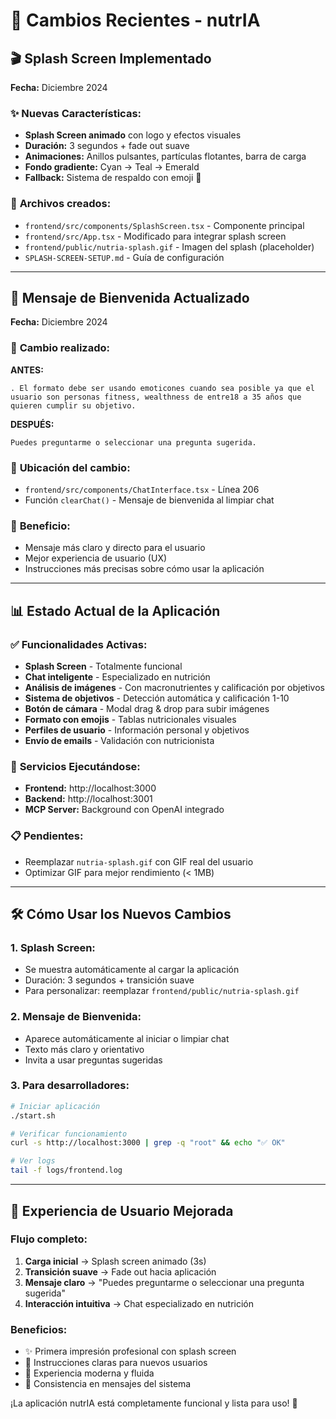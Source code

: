 # 🚀 Cambios Recientes - nutrIA

## 🎬 Splash Screen Implementado
**Fecha:** Diciembre 2024

### ✨ **Nuevas Características:**
- **Splash Screen animado** con logo y efectos visuales
- **Duración:** 3 segundos + fade out suave
- **Animaciones:** Anillos pulsantes, partículas flotantes, barra de carga
- **Fondo gradiente:** Cyan → Teal → Emerald
- **Fallback:** Sistema de respaldo con emoji 🦦

### 📁 **Archivos creados:**
- `frontend/src/components/SplashScreen.tsx` - Componente principal
- `frontend/src/App.tsx` - Modificado para integrar splash screen
- `frontend/public/nutria-splash.gif` - Imagen del splash (placeholder)
- `SPLASH-SCREEN-SETUP.md` - Guía de configuración

---

## 💬 Mensaje de Bienvenida Actualizado
**Fecha:** Diciembre 2024

### 🔄 **Cambio realizado:**
**ANTES:**
```
. El formato debe ser usando emoticones cuando sea posible ya que el usuario son personas fitness, wealthness de entre18 a 35 años que quieren cumplir su objetivo.
```

**DESPUÉS:**
```
Puedes preguntarme o seleccionar una pregunta sugerida.
```

### 📍 **Ubicación del cambio:**
- `frontend/src/components/ChatInterface.tsx` - Línea 206
- Función `clearChat()` - Mensaje de bienvenida al limpiar chat

### 🎯 **Beneficio:**
- Mensaje más claro y directo para el usuario
- Mejor experiencia de usuario (UX)
- Instrucciones más precisas sobre cómo usar la aplicación

---

## 📊 Estado Actual de la Aplicación

### ✅ **Funcionalidades Activas:**
- **Splash Screen** - Totalmente funcional
- **Chat inteligente** - Especializado en nutrición
- **Análisis de imágenes** - Con macronutrientes y calificación por objetivos
- **Sistema de objetivos** - Detección automática y calificación 1-10
- **Botón de cámara** - Modal drag & drop para subir imágenes
- **Formato con emojis** - Tablas nutricionales visuales
- **Perfiles de usuario** - Información personal y objetivos
- **Envío de emails** - Validación con nutricionista

### 🔧 **Servicios Ejecutándose:**
- **Frontend:** http://localhost:3000
- **Backend:** http://localhost:3001
- **MCP Server:** Background con OpenAI integrado

### 📋 **Pendientes:**
- Reemplazar `nutria-splash.gif` con GIF real del usuario
- Optimizar GIF para mejor rendimiento (< 1MB)

---

## 🛠️ Cómo Usar los Nuevos Cambios

### **1. Splash Screen:**
- Se muestra automáticamente al cargar la aplicación
- Duración: 3 segundos + transición suave
- Para personalizar: reemplazar `frontend/public/nutria-splash.gif`

### **2. Mensaje de Bienvenida:**
- Aparece automáticamente al iniciar o limpiar chat
- Texto más claro y orientativo
- Invita a usar preguntas sugeridas

### **3. Para desarrolladores:**
```bash
# Iniciar aplicación
./start.sh

# Verificar funcionamiento
curl -s http://localhost:3000 | grep -q "root" && echo "✅ OK"

# Ver logs
tail -f logs/frontend.log
```

---

## 🎨 Experiencia de Usuario Mejorada

### **Flujo completo:**
1. **Carga inicial** → Splash screen animado (3s)
2. **Transición suave** → Fade out hacia aplicación
3. **Mensaje claro** → "Puedes preguntarme o seleccionar una pregunta sugerida"
4. **Interacción intuitiva** → Chat especializado en nutrición

### **Beneficios:**
- ✨ Primera impresión profesional con splash screen
- 🎯 Instrucciones claras para nuevos usuarios
- 📱 Experiencia moderna y fluida
- 🔄 Consistencia en mensajes del sistema

¡La aplicación nutrIA está completamente funcional y lista para uso! 🚀 